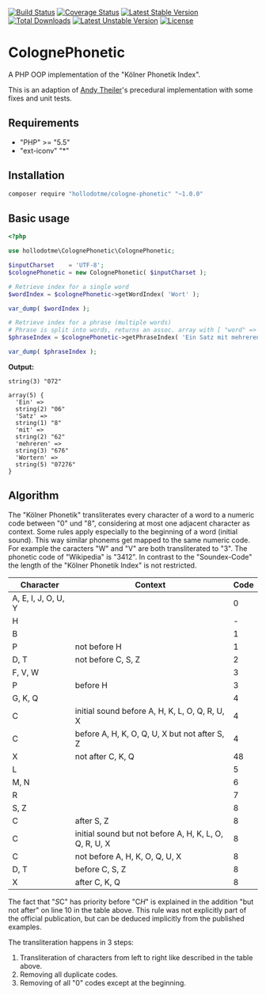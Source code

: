 [![Build Status](https://travis-ci.org/hollodotme/ColognePhonetic.svg?branch=master)](https://travis-ci.org/hollodotme/ColognePhonetic)
[![Coverage Status](https://coveralls.io/repos/hollodotme/ColognePhonetic/badge.svg?branch=master&service=github)](https://coveralls.io/github/hollodotme/ColognePhonetic?branch=master)
[![Latest Stable Version](https://poser.pugx.org/hollodotme/cologne-phonetic/v/stable)](https://packagist.org/packages/hollodotme/cologne-phonetic) 
[![Total Downloads](https://poser.pugx.org/hollodotme/cologne-phonetic/downloads)](https://packagist.org/packages/hollodotme/cologne-phonetic) 
[![Latest Unstable Version](https://poser.pugx.org/hollodotme/cologne-phonetic/v/unstable)](https://packagist.org/packages/hollodotme/cologne-phonetic) 
[![License](https://poser.pugx.org/hollodotme/cologne-phonetic/license)](https://packagist.org/packages/hollodotme/cologne-phonetic)

# ColognePhonetic

A PHP OOP implementation of the "Kölner Phonetik Index".

This is an adaption of [Andy Theiler](https://github.com/deezaster)'s precedural implementation with some fixes and unit tests. 

## Requirements

* "PHP" >= "5.5"
* "ext-iconv" "*"

## Installation

```bash
composer require "hollodotme/cologne-phonetic" "~1.0.0"
```

## Basic usage

```php
<?php

use hollodotme\ColognePhonetic\ColognePhonetic;

$inputCharset    = 'UTF-8';
$colognePhonetic = new ColognePhonetic( $inputCharset );

# Retrieve index for a single word
$wordIndex = $colognePhonetic->getWordIndex( 'Wort' );

var_dump( $wordIndex );

# Retrieve index for a phrase (multiple words)
# Phrase is split into words, returns an assoc. array with [ "word" => "index" ]
$phraseIndex = $colognePhonetic->getPhraseIndex( 'Ein Satz mit mehreren Wörtern' );

var_dump( $phraseIndex );
```

**Output:**


	string(3) "072"

```
array(5) {
  'Ein' =>
  string(2) "06"
  'Satz' =>
  string(1) "8"
  'mit' =>
  string(2) "62"
  'mehreren' =>
  string(3) "676"
  'Wortern' =>
  string(5) "07276"
}
```

## Algorithm

The "Kölner Phonetik" transliterates every character of a word to a numeric code between "0" und "8", 
considering at most one adjacent character as context. Some rules apply especially to the
beginning of a word (initial sound). This way similar phonems get mapped to the same numeric code.
For example the caracters "W" and "V" are both transliterated to "3".
The phonetic code of "Wikipedia" is "3412". In contrast to the "Soundex-Code" the length of the "Kölner Phonetik Index"
is not restricted.

Character | Context | Code
--------- | ------- | ----
A, E, I, J, O, U, Y | | 0
H | | -
B| | 1
P | not before H | 1
D, T | not before C, S, Z | 2
F, V, W | | 3
P | before H | 3
G, K, Q | | 4
C | initial sound before A, H, K, L, O, Q, R, U, X | 4
C | before A, H, K, O, Q, U, X but not after S, Z | 4
X | not after C, K, Q | 48
L |  | 5
M, N |  | 6
R |  | 7
S, Z |  | 8
C | after S, Z | 8
C | initial sound but not before A, H, K, L, O, Q, R, U, X | 8
C | not before A, H, K, O, Q, U, X | 8
D, T | before C, S, Z | 8
X | after C, K, Q | 8

The fact that "<em>S</em>C" has priority before "C<em>H</em>" is explained in the addition "but not after" on line 10 
in the table above. This rule was not explicitly part of the official publication, but
can be deduced implicitly from the published examples. 

The transliteration happens in 3 steps:

1. Transliteration of characters from left to right like described in the table above.
2. Removing all duplicate codes.
3. Removing of all "0" codes except at the beginning.